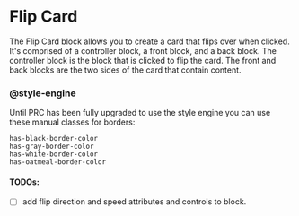 # Flip Card

The Flip Card block allows you to create a card that flips over when clicked. It's comprised of a controller block, a front block, and a back block. The controller block is the block that is clicked to flip the card. The front and back blocks are the two sides of the card that contain content.


### @style-engine
Until PRC has been fully upgraded to use the style engine you can use these manual classes for borders:
```
has-black-border-color
has-gray-border-color
has-white-border-color
has-oatmeal-border-color
```


#### TODOs:
- [ ] add flip direction and speed attributes and controls to block.
